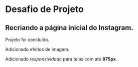 # Desafio de Projeto

## Recriando a página inicial do Instagram.



Projeto foi concluído. 

Adicionado efeitos de imagem.

Adicionado _responsividade_ para telas com até **875px**.
